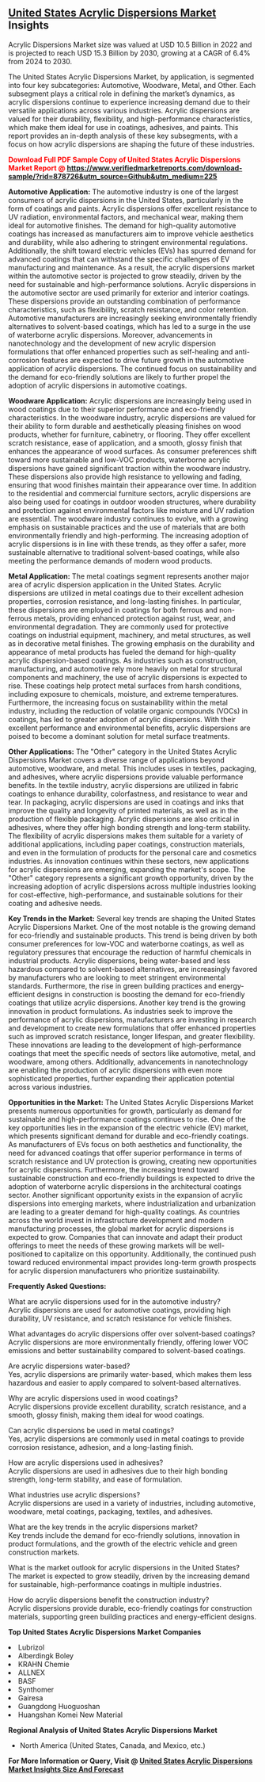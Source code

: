 <h2><a href="https://www.verifiedmarketreports.com/download-sample/?rid=878726&amp;utm_source=Github&amp;utm_medium=225" target="_blank">United States Acrylic Dispersions Market</a> Insights</h2><p>Acrylic Dispersions Market size was valued at USD 10.5 Billion in 2022 and is projected to reach USD 15.3 Billion by 2030, growing at a CAGR of 6.4% from 2024 to 2030.</p><p><p>The United States Acrylic Dispersions Market, by application, is segmented into four key subcategories: Automotive, Woodware, Metal, and Other. Each subsegment plays a critical role in defining the market’s dynamics, as acrylic dispersions continue to experience increasing demand due to their versatile applications across various industries. Acrylic dispersions are valued for their durability, flexibility, and high-performance characteristics, which make them ideal for use in coatings, adhesives, and paints. This report provides an in-depth analysis of these key subsegments, with a focus on how acrylic dispersions are shaping the future of these industries.</p> <p><strong><p><span class=""><span style="color: #ff0000;"><strong>Download Full PDF Sample Copy of United States Acrylic Dispersions Market Report</strong> @ </span><a href="https://www.verifiedmarketreports.com/download-sample/?rid=878726&amp;utm_source=Github&amp;utm_medium=225" target="_blank">https://www.verifiedmarketreports.com/download-sample/?rid=878726&amp;utm_source=Github&amp;utm_medium=225</a></span></p></strong></p> <p><strong>Automotive Application:</strong> The automotive industry is one of the largest consumers of acrylic dispersions in the United States, particularly in the form of coatings and paints. Acrylic dispersions offer excellent resistance to UV radiation, environmental factors, and mechanical wear, making them ideal for automotive finishes. The demand for high-quality automotive coatings has increased as manufacturers aim to improve vehicle aesthetics and durability, while also adhering to stringent environmental regulations. Additionally, the shift toward electric vehicles (EVs) has spurred demand for advanced coatings that can withstand the specific challenges of EV manufacturing and maintenance. As a result, the acrylic dispersions market within the automotive sector is projected to grow steadily, driven by the need for sustainable and high-performance solutions. Acrylic dispersions in the automotive sector are used primarily for exterior and interior coatings. These dispersions provide an outstanding combination of performance characteristics, such as flexibility, scratch resistance, and color retention. Automotive manufacturers are increasingly seeking environmentally friendly alternatives to solvent-based coatings, which has led to a surge in the use of waterborne acrylic dispersions. Moreover, advancements in nanotechnology and the development of new acrylic dispersion formulations that offer enhanced properties such as self-healing and anti-corrosion features are expected to drive future growth in the automotive application of acrylic dispersions. The continued focus on sustainability and the demand for eco-friendly solutions are likely to further propel the adoption of acrylic dispersions in automotive coatings. <p><strong>Woodware Application:</strong> Acrylic dispersions are increasingly being used in wood coatings due to their superior performance and eco-friendly characteristics. In the woodware industry, acrylic dispersions are valued for their ability to form durable and aesthetically pleasing finishes on wood products, whether for furniture, cabinetry, or flooring. They offer excellent scratch resistance, ease of application, and a smooth, glossy finish that enhances the appearance of wood surfaces. As consumer preferences shift toward more sustainable and low-VOC products, waterborne acrylic dispersions have gained significant traction within the woodware industry. These dispersions also provide high resistance to yellowing and fading, ensuring that wood finishes maintain their appearance over time. In addition to the residential and commercial furniture sectors, acrylic dispersions are also being used for coatings in outdoor wooden structures, where durability and protection against environmental factors like moisture and UV radiation are essential. The woodware industry continues to evolve, with a growing emphasis on sustainable practices and the use of materials that are both environmentally friendly and high-performing. The increasing adoption of acrylic dispersions is in line with these trends, as they offer a safer, more sustainable alternative to traditional solvent-based coatings, while also meeting the performance demands of modern wood products. <p><strong>Metal Application:</strong> The metal coatings segment represents another major area of acrylic dispersion application in the United States. Acrylic dispersions are utilized in metal coatings due to their excellent adhesion properties, corrosion resistance, and long-lasting finishes. In particular, these dispersions are employed in coatings for both ferrous and non-ferrous metals, providing enhanced protection against rust, wear, and environmental degradation. They are commonly used for protective coatings on industrial equipment, machinery, and metal structures, as well as in decorative metal finishes. The growing emphasis on the durability and appearance of metal products has fueled the demand for high-quality acrylic dispersion-based coatings. As industries such as construction, manufacturing, and automotive rely more heavily on metal for structural components and machinery, the use of acrylic dispersions is expected to rise. These coatings help protect metal surfaces from harsh conditions, including exposure to chemicals, moisture, and extreme temperatures. Furthermore, the increasing focus on sustainability within the metal industry, including the reduction of volatile organic compounds (VOCs) in coatings, has led to greater adoption of acrylic dispersions. With their excellent performance and environmental benefits, acrylic dispersions are poised to become a dominant solution for metal surface treatments. <p><strong>Other Applications:</strong> The "Other" category in the United States Acrylic Dispersions Market covers a diverse range of applications beyond automotive, woodware, and metal. This includes uses in textiles, packaging, and adhesives, where acrylic dispersions provide valuable performance benefits. In the textile industry, acrylic dispersions are utilized in fabric coatings to enhance durability, colorfastness, and resistance to wear and tear. In packaging, acrylic dispersions are used in coatings and inks that improve the quality and longevity of printed materials, as well as in the production of flexible packaging. Acrylic dispersions are also critical in adhesives, where they offer high bonding strength and long-term stability. The flexibility of acrylic dispersions makes them suitable for a variety of additional applications, including paper coatings, construction materials, and even in the formulation of products for the personal care and cosmetics industries. As innovation continues within these sectors, new applications for acrylic dispersions are emerging, expanding the market's scope. The "Other" category represents a significant growth opportunity, driven by the increasing adoption of acrylic dispersions across multiple industries looking for cost-effective, high-performance, and sustainable solutions for their coating and adhesive needs. <p><strong>Key Trends in the Market:</strong> Several key trends are shaping the United States Acrylic Dispersions Market. One of the most notable is the growing demand for eco-friendly and sustainable products. This trend is being driven by both consumer preferences for low-VOC and waterborne coatings, as well as regulatory pressures that encourage the reduction of harmful chemicals in industrial products. Acrylic dispersions, being water-based and less hazardous compared to solvent-based alternatives, are increasingly favored by manufacturers who are looking to meet stringent environmental standards. Furthermore, the rise in green building practices and energy-efficient designs in construction is boosting the demand for eco-friendly coatings that utilize acrylic dispersions. Another key trend is the growing innovation in product formulations. As industries seek to improve the performance of acrylic dispersions, manufacturers are investing in research and development to create new formulations that offer enhanced properties such as improved scratch resistance, longer lifespan, and greater flexibility. These innovations are leading to the development of high-performance coatings that meet the specific needs of sectors like automotive, metal, and woodware, among others. Additionally, advancements in nanotechnology are enabling the production of acrylic dispersions with even more sophisticated properties, further expanding their application potential across various industries. <p><strong>Opportunities in the Market:</strong> The United States Acrylic Dispersions Market presents numerous opportunities for growth, particularly as demand for sustainable and high-performance coatings continues to rise. One of the key opportunities lies in the expansion of the electric vehicle (EV) market, which presents significant demand for durable and eco-friendly coatings. As manufacturers of EVs focus on both aesthetics and functionality, the need for advanced coatings that offer superior performance in terms of scratch resistance and UV protection is growing, creating new opportunities for acrylic dispersions. Furthermore, the increasing trend toward sustainable construction and eco-friendly buildings is expected to drive the adoption of waterborne acrylic dispersions in the architectural coatings sector. Another significant opportunity exists in the expansion of acrylic dispersions into emerging markets, where industrialization and urbanization are leading to a greater demand for high-quality coatings. As countries across the world invest in infrastructure development and modern manufacturing processes, the global market for acrylic dispersions is expected to grow. Companies that can innovate and adapt their product offerings to meet the needs of these growing markets will be well-positioned to capitalize on this opportunity. Additionally, the continued push toward reduced environmental impact provides long-term growth prospects for acrylic dispersion manufacturers who prioritize sustainability. <p><strong>Frequently Asked Questions:</strong></p> <p>What are acrylic dispersions used for in the automotive industry? <br> Acrylic dispersions are used for automotive coatings, providing high durability, UV resistance, and scratch resistance for vehicle finishes.</p> <p>What advantages do acrylic dispersions offer over solvent-based coatings? <br> Acrylic dispersions are more environmentally friendly, offering lower VOC emissions and better sustainability compared to solvent-based coatings.</p> <p>Are acrylic dispersions water-based? <br> Yes, acrylic dispersions are primarily water-based, which makes them less hazardous and easier to apply compared to solvent-based alternatives.</p> <p>Why are acrylic dispersions used in wood coatings? <br> Acrylic dispersions provide excellent durability, scratch resistance, and a smooth, glossy finish, making them ideal for wood coatings.</p> <p>Can acrylic dispersions be used in metal coatings? <br> Yes, acrylic dispersions are commonly used in metal coatings to provide corrosion resistance, adhesion, and a long-lasting finish.</p> <p>How are acrylic dispersions used in adhesives? <br> Acrylic dispersions are used in adhesives due to their high bonding strength, long-term stability, and ease of formulation.</p> <p>What industries use acrylic dispersions? <br> Acrylic dispersions are used in a variety of industries, including automotive, woodware, metal coatings, packaging, textiles, and adhesives.</p> <p>What are the key trends in the acrylic dispersions market? <br> Key trends include the demand for eco-friendly solutions, innovation in product formulations, and the growth of the electric vehicle and green construction markets.</p> <p>What is the market outlook for acrylic dispersions in the United States? <br> The market is expected to grow steadily, driven by the increasing demand for sustainable, high-performance coatings in multiple industries.</p> <p>How do acrylic dispersions benefit the construction industry? <br> Acrylic dispersions provide durable, eco-friendly coatings for construction materials, supporting green building practices and energy-efficient designs.</p> </p><p><strong>Top United States Acrylic Dispersions Market Companies</strong></p><div data-test-id=""><p><li>Lubrizol</li><li> Alberdingk Boley</li><li> KRAHN Chemie</li><li> ALLNEX</li><li> BASF</li><li> Synthomer</li><li> Gairesa</li><li> Guangdong Huoguoshan</li><li> Huangshan Komei New Material</li></p><div><strong>Regional Analysis of&nbsp;United States Acrylic Dispersions Market</strong></div><ul><li dir="ltr"><p dir="ltr">North America&nbsp;(United States, Canada, and Mexico, etc.)</p></li></ul><p><strong>For More Information or Query, Visit @&nbsp;</strong><strong><a href="https://www.verifiedmarketreports.com/product/acrylic-dispersions-market/?utm_source=Github&amp;utm_medium=225" target="_blank">United States Acrylic Dispersions Market Insights Size And Forecast</a></strong></p></div>
